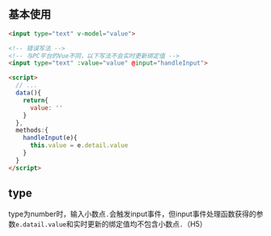 ## 基本使用
``` html
<input type="text" v-model="value">

```
``` html
<!-- 错误写法 -->
<!-- 与PC平台的Vue不同，以下写法不会实时更新绑定值 -->
<input type="text" :value="value" @input="handleInput">

<script>
  // ...
  data(){
    return{
      value: ''
    }
  },
  methods:{
    handleInput(e){
      this.value = e.detail.value
    }
  }
</script>
```
## type
type为number时，输入小数点`.`会触发input事件，但input事件处理函数获得的参数`e.datail.value`和实时更新的绑定值均不包含小数点`.`（H5）